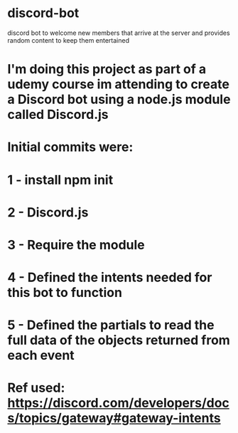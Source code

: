 # discord-bot
discord bot to welcome new members that arrive at the server and provides random content to keep them entertained
# I'm doing this project as part of a udemy course im attending to create a Discord bot using a node.js module called Discord.js

# Initial commits were:
# 1 - install npm init
# 2 - Discord.js
# 3 - Require the module
# 4 - Defined the intents needed for this bot to function
# 5 - Defined the partials to read the full data of the objects returned from each event

# Ref used: https://discord.com/developers/docs/topics/gateway#gateway-intents

